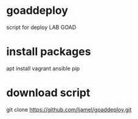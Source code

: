 # goaddeploy
script for deploy LAB GOAD

# install packages
apt install vagrant ansible pip

# download script
git clone https://github.com/ljamel/goaddeploy.git

